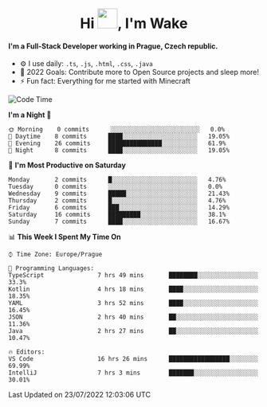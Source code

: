 <h1 align="center">Hi <img src="https://raw.githubusercontent.com/MrWakeCZ/MrWakeCZ/master/Hi.gif" width="40px" />, I'm Wake</h1>

#### I'm a Full-Stack Developer working in Prague, Czech republic.
- ⚙️ I use daily: `.ts`, `.js`, `.html`, `.css`, `.java`
- 🥅 2022 Goals: Contribute more to Open Source projects and sleep more!
- ⚡ Fun fact: Everything for me started with Minecraft

<!--START_SECTION:waka-->
![Code Time](http://img.shields.io/badge/Code%20Time-2%2C583%20hrs%206%20mins-blue)

**I'm a Night 🦉** 

```text
🌞 Morning    0 commits      ░░░░░░░░░░░░░░░░░░░░░░░░░   0.0% 
🌆 Daytime    8 commits      ████░░░░░░░░░░░░░░░░░░░░░   19.05% 
🌃 Evening    26 commits     ███████████████░░░░░░░░░░   61.9% 
🌙 Night      8 commits      ████░░░░░░░░░░░░░░░░░░░░░   19.05%

```
📅 **I'm Most Productive on Saturday** 

```text
Monday       2 commits      █░░░░░░░░░░░░░░░░░░░░░░░░   4.76% 
Tuesday      0 commits      ░░░░░░░░░░░░░░░░░░░░░░░░░   0.0% 
Wednesday    9 commits      █████░░░░░░░░░░░░░░░░░░░░   21.43% 
Thursday     2 commits      █░░░░░░░░░░░░░░░░░░░░░░░░   4.76% 
Friday       6 commits      ███░░░░░░░░░░░░░░░░░░░░░░   14.29% 
Saturday     16 commits     █████████░░░░░░░░░░░░░░░░   38.1% 
Sunday       7 commits      ████░░░░░░░░░░░░░░░░░░░░░   16.67%

```


📊 **This Week I Spent My Time On** 

```text
⌚︎ Time Zone: Europe/Prague

💬 Programming Languages: 
TypeScript               7 hrs 49 mins       ████████░░░░░░░░░░░░░░░░░   33.3% 
Kotlin                   4 hrs 18 mins       ████░░░░░░░░░░░░░░░░░░░░░   18.35% 
YAML                     3 hrs 52 mins       ████░░░░░░░░░░░░░░░░░░░░░   16.45% 
JSON                     2 hrs 40 mins       ██░░░░░░░░░░░░░░░░░░░░░░░   11.36% 
Java                     2 hrs 27 mins       ██░░░░░░░░░░░░░░░░░░░░░░░   10.47%

🔥 Editors: 
VS Code                  16 hrs 26 mins      █████████████████░░░░░░░░   69.99% 
IntelliJ                 7 hrs 3 mins        ███████░░░░░░░░░░░░░░░░░░   30.01%

```


 Last Updated on 23/07/2022 12:03:06 UTC
<!--END_SECTION:waka-->
